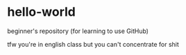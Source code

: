 # hello-world
beginner's repository (for learning to use GitHub)

tfw you're in english class but you can't concentrate for shit
